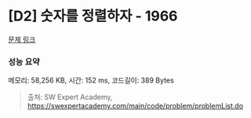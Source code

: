 # [D2] 숫자를 정렬하자 - 1966 

[문제 링크](https://swexpertacademy.com/main/code/problem/problemDetail.do?contestProbId=AV5PrmyKAWEDFAUq) 

### 성능 요약

메모리: 58,256 KB, 시간: 152 ms, 코드길이: 389 Bytes



> 출처: SW Expert Academy, https://swexpertacademy.com/main/code/problem/problemList.do
